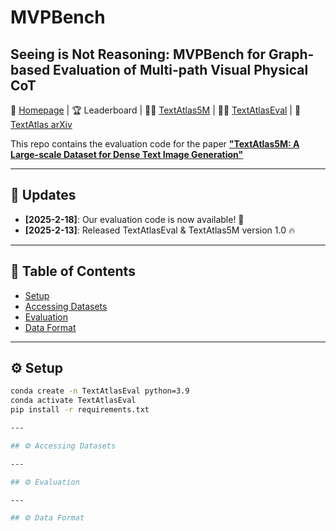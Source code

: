 # MVPBench

## Seeing is Not Reasoning: MVPBench for Graph-based Evaluation of Multi-path Visual Physical CoT

📘 [Homepage](https://github.com/naver-ai/TextAtlas5M) | 🏆 Leaderboard | 🧑‍🔬 [TextAtlas5M](https://huggingface.co/datasets/naver-ai/TextAtlas5M) | 🧑‍🔬 [TextAtlasEval](https://huggingface.co/datasets/naver-ai/TextAtlasEval) | 📄 [TextAtlas arXiv](https://arxiv.org/abs/2402.12345)

This repo contains the evaluation code for the paper [**"TextAtlas5M: A Large-scale Dataset for Dense Text Image Generation"**](https://arxiv.org/abs/2402.12345)

---

## 🔔 Updates

- **[2025-2-18]**: Our evaluation code is now available! 🌟
- **[2025-2-13]**: Released TextAtlasEval & TextAtlas5M version 1.0 🔥

---

## 📑 Table of Contents

- [Setup](#setup)
- [Accessing Datasets](#accessing-datasets)
- [Evaluation](#evaluation)
- [Data Format](#data-format)

---

## ⚙️ Setup

```bash
conda create -n TextAtlasEval python=3.9
conda activate TextAtlasEval
pip install -r requirements.txt

---

## ⚙️ Accessing Datasets

---

## ⚙️ Evaluation

---

## ⚙️ Data Format

